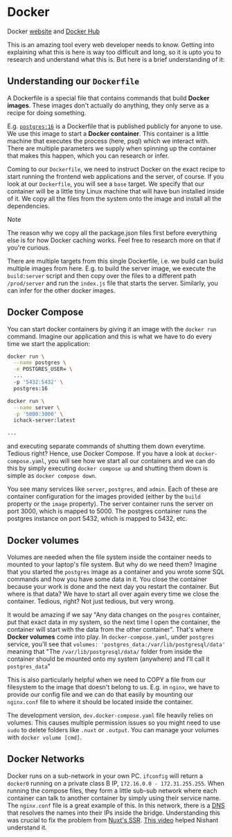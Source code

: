 # Docker

Docker [website](https://www.docker.com) and [Docker Hub](https://hub.docker.com)

This is an amazing tool every web developer needs to know. Getting into explaining what this is here is way too difficult and long, so it is upto you to research and understand what this is. But here is a brief understanding of it:

## Understanding our `Dockerfile`

A Dockerfile is a special file that contains commands that build **Docker images**. These images don't actually do anything, they only serve as a recipe for doing something.

E.g. [`postgres:16`](https://github.com/docker-library/postgres/blob/3a94d965ecbe08f4b1b255d3ed9ccae671a7a984/16/bookworm/Dockerfile) is a Dockerfile that is published publicly for anyone to use. We use this image to start a **Docker container**. This container is a little machine that executes the process (here, psql) which we interact with. There are multiple parameters we supply when spinning up the container that makes this happen, which you can research or infer.

Coming to our `Dockerfile`, we need to instruct Docker on the exact recipe to start running the frontend web applications and the server, of course. If you look at our `Dockerfile`, you will see a `base` target. We specify that our container will be a little tiny Linux machine that will have bun installed inside of it. We copy all the files from the system onto the image and install all the dependencies.

> [!note]
> The reason why we copy all the package.json files first before everything else is for how Docker caching works. Feel free to research more on that if you're curious.

There are multiple targets from this single Dockerfile, i.e. we build can build multiple images from here. E.g. to build the server image, we execute the `build:server` script and then copy over the files to a different path `/prod/server` and run the `index.js` file that starts the server. Similarly, you can infer for the other docker images.

## Docker Compose

You can start docker containers by giving it an image with the `docker run` command. Imagine our application and this is what we have to do every time we start the application:

```bash
docker run \
  --name postgres \
  -e POSTGRES_USER= \
  ...
  -p '5432:5432' \
  postgres:16

docker run \
  --name server \
  -p '5000:3000' \
  ichack-server:latest

...
```

and executing separate commands of shutting them down everytime. Tedious right? Hence, use Docker Compose. If you have a look at `docker-compose.yaml`, you will see how we start all our containers and we can do this by simply executing `docker compose up` and shutting them down is simple as `docker compose down`.

You see many services like `server`, `postgres`, and `admin`. Each of these are container configuration for the images provided (either by the `build` property or the `image` property). The server container runs the server on port 3000, which is mapped to 5000. The postgres container runs the postgres instance on port 5432, which is mapped to 5432, etc.

## Docker volumes

Volumes are needed when the file system inside the container needs to mounted to your laptop's file system. But why do we need them? Imagine that you started the `postgres` image as a container and you wrote some SQL commands and how you have some data in it. You close the container because your work is done and the next day you restart the container. But where is that data? We have to start all over again every time we close the container. Tedious, right? Not just tedious, but very wrong.

It would be amazing if we say "Any data changes on the `posgres` container, put that exact data in my system, so the next time I open the container, the container will start with the data from the other container". That's where **Docker volumes** come into play. In `docker-compose.yaml`, under `postgres` service, you'll see that `volumes: 'postgres_data:/var/lib/postgresql/data'` meaning that "The `/var/lib/postgresql/data/` folder from inside the container should be mounted onto my system (anywhere) and I'll call it `postgres_data`"

This is also particularly helpful when we need to COPY a file from our filesystem to the image that doesn't belong to us. E.g. in `nginx`, we have to provide our config file and we can do that easily by mounting our `nginx.conf` file to where it should be located inside the container.

The development version, `dev.docker-compose.yaml` file heavily relies on volumes. This causes multiple permission issues so you might need to use `sudo` to delete folders like `.nuxt` or `.output`. You can manage your volumes with `docker volume [cmd]`.

## Docker Networks

Docker runs on a sub-network in your own PC. `ifconfig` will return a `docker0` running on a private class B IP, `172.16.0.0 - 172.31.255.255`. When running the compose files, they form a little sub-sub network where each container can talk to another container by simply using their service name. The `nginx.conf` file is a great example of this. In this network, there is a [DNS](../concepts/dns) that resolves the names into their IPs inside the bridge. Understanding this was crucial to fix the problem from [Nuxt's SSR](../tech-stack/nuxt). [This video](https://www.youtube.com/watch?v=bKFMS5C4CG0) helped Nishant understand it.
